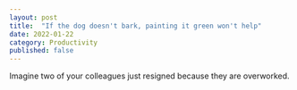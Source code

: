 ```yaml
---
layout: post
title:  "If the dog doesn't bark, painting it green won't help"
date: 2022-01-22
category: Productivity
published: false
---
```


Imagine two of your colleagues just resigned because they are overworked.